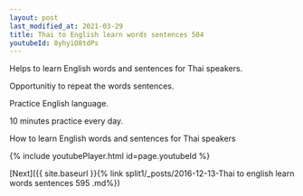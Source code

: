 ```yaml
---
layout: post
last_modified_at: 2021-03-29
title: Thai to English learn words sentences 504 
youtubeId: 8yhyiO8tdPs
---
```

 
 
Helps to learn English words and sentences for Thai speakers.

Opportunitiy to repeat the words sentences. 

Practice English language. 
 
10 minutes practice every day. 
 
How to learn English words and sentences for Thai speakers 
 
{% include youtubePlayer.html id=page.youtubeId %}
 
 
[Next]({{ site.baseurl }}{% link  split1/_posts/2016-12-13-Thai to english learn words sentences 595 .md%})
 

